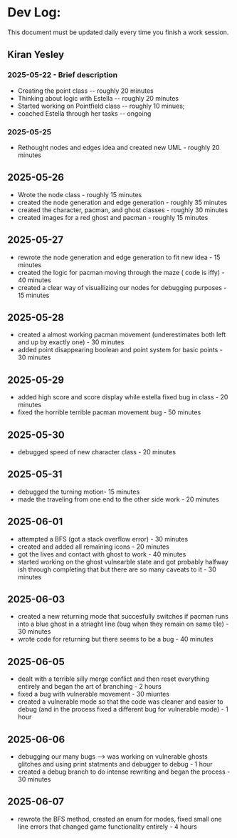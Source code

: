 # Dev Log:

This document must be updated daily every time you finish a work session.

## Kiran Yesley

### 2025-05-22 - Brief description
- Creating the point class -- roughly 20 minutes 
- Thinking about logic with Estella -- roughly 20 minutes 
- Started working on Pointfield class -- roughly 10 minues; 
- coached Estella through her tasks -- ongoing

### 2025-05-25
- Rethought nodes and edges idea and created new UML - roughly 20 minutes 

## 2025-05-26
- Wrote the node class - roughly 15 minutes
- created the node generation and edge generation - roughly 35 minutes 
- created the character, pacman, and ghost classes - roughly 30 minutes 
- created images for a red ghost and pacman - roughly 15 minutes 

## 2025-05-27
- rewrote the node generation and edge generation to fit new idea - 15 minutes 
- created the logic for pacman moving through the maze ( code is iffy) - 40 minutes
- created a clear way of visuallizing our nodes for debugging purposes - 15 minutes

## 2025-05-28
- created a almost working pacman movement (underestimates both left and up by exactly one) - 30 minutes
- added point disappearing boolean and point system for basic points - 30 minutes 

## 2025-05-29
- added high score and score display while estella fixed bug in class - 20 minutes 
- fixed the horrible terrible pacman movement bug - 50 minutes 

## 2025-05-30
- debugged speed of new character class - 20 minutes

## 2025-05-31
- debugged the turning motion- 15 minutes
- made the traveling from one end to the other side work - 20 minutes

## 2025-06-01
- attempted a BFS (got a stack overflow error) - 30 minutes 
- created and added all remaining icons - 20 minutes 
- got the lives and contact with ghost to work - 40 minutes 
- started working on the ghost vulnearble state and got probably halfway ish through completing that but there are so many caveats to it - 30 minutes 

## 2025-06-03
- created a new returning mode that succesfully switches if pacman runs into a blue ghost in a striaght line (bug when they remain on same tile) - 30 minutes
- wrote code for returning but there seems to be a bug  - 40 minutes

## 2025-06-05
- dealt with a terrible silly merge conflict and then reset everything entirely and began the art of branching - 2 hours
- fixed a bug with vulnerable movement - 30 miuntes
- created a vulnerable mode so that the code was cleaner and easier to debug (and in the process fixed a different bug for vulnerable mode) - 1 hour

## 2025-06-06
- debugging our many bugs --> was working on vulnerable ghosts glitches and using print statments and debugger to debug - 1 hour
- created a debug branch to do intense rewriting and began the process - 30 minutes 

## 2025-06-07 
- rewrote the BFS method, created an enum for modes, fixed small one line errors that changed game functionality entirely - 4 hours 
